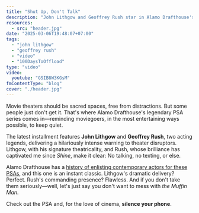 ```yaml
---
title: "Shut Up, Don't Talk"
description: "John Lithgow and Geoffrey Rush star in Alamo Drafthouse's latest PSA against theater disruptions."
resources:
  - src: "header.jpg"
date: "2025-03-06T19:48:07+07:00"
tags:
  - "john lithgow"
  - "geoffrey rush"
  - "video"
  - "100DaysToOffload"
type: "video"
video:
  youtube: "GSIB8W3KGsM"
fmContentType: "blog"
cover: "./header.jpg"
---
```


Movie theaters should be sacred spaces, free from distractions. But some people just don't get it. That's where Alamo Drafthouse's legendary PSA series comes in—reminding moviegoers, in the most entertaining ways possible, to keep quiet.

The latest installment features **John Lithgow** and **Geoffrey Rush**, two acting legends, delivering a hilariously intense warning to theater disruptors. Lithgow, with his signature theatricality, and Rush, whose brilliance has captivated me since *Shine*, make it clear: No talking, no texting, or else.

Alamo Drafthouse has a [history of enlisting contemporary actors for these PSAs](https://www.youtube.com/playlist?list=PLpX5OvrhWl9I59CYEx_ZtXnSmpBQEDbWe), and this one is an instant classic. Lithgow's dramatic delivery? Perfect. Rush's commanding presence? Flawless. And if you don't take them seriously—well, let's just say you don't want to mess with *the Muffin Man*.

Check out the PSA and, for the love of cinema, **silence your phone**.
